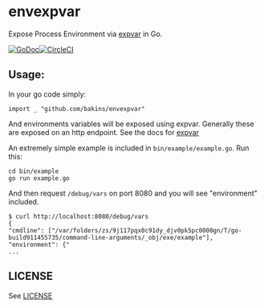 # envexpvar

Expose Process Environment via
[expvar](https://golang.org/pkg/expvar/) in Go.

[![GoDoc](https://godoc.org/github.com/bakins/envexpvar?status.svg)](https://godoc.org/github.com/bakins/envexpvar)[![CircleCI](https://circleci.com/gh/bakins/envexpvar.png?circle-token=:circle-token)](https://circleci.com/gh/bakins/envexpvar)

## Usage:

In your go code simply:

```
import _ "github.com/bakins/envexpvar"
```

And environments variables will be exposed using expvar. Generally
these are exposed on an http endpoint. See the docs for
[expvar](https://golang.org/pkg/expvar/)

An extremely simple example is included in `bin/example/example.go`.
Run this:

```
cd bin/example
go run example.go
```

And then request `/debug/vars` on port 8080 and you will see
"environment" included.

```
$ curl http://localhost:8080/debug/vars
{
"cmdline": ["/var/folders/zs/9j117pqx0c91dy_djv0pk5pc0000gn/T/go-build911455735/command-line-arguments/_obj/exe/example"],
"environment": {"
...
```

## LICENSE
See [LICENSE](./LICENSE)

